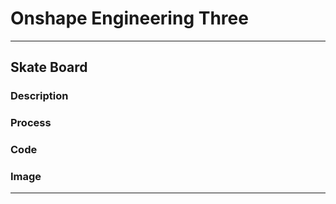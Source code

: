 # Onshape Engineering Three
------------

## Skate Board 

### Description 
### Process
### Code
### Image 
-------
